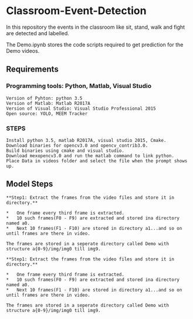 # Classroom-Event-Detection
In this repository the events in the classroom like sit, stand, walk and fight are detected and labelled.

The Demo.ipynb stores the code scripts required to get prediction for the Demo videos.

## Requirements
### Programming tools: Python, Matlab, Visual Studio
	Version of Pyhton: python 3.5
	Version of Matlab: Matlab R2017A
	Version of Visual Studio: Visual Studio Professional 2015
	Open source: YOLO, MEEM Tracker
	
### STEPS
	Install python 3.5, matlab R2017A, visual studio 2015, Cmake.
	Download binaries for opencv3.0 and opencv_contrib3.0.
	Build binaries using cmake and visual studio.
	Download mexopencv3.0 and run the matlab command to link python.
	Place Data in videos folder and select the file when the prompt shows up.

## Model Steps
	**Step1: Extract the frames from the video files and store it in directory.**

	*   One frame every third frame is extracted.
	*   10 such frames(F0 - F9) are extracted and stored ina directory named a0.
	*   Next 10 frames(F1 - F10) are stored in directory a1...and so on until frames are there in video.

	The frames are stored in a seperate directory called Demo with structure a{0-9}/img/img0 till img9.

	**Step1: Extract the frames from the video files and store it in directory.**

	*   One frame every third frame is extracted.
	*   10 such frames(F0 - F9) are extracted and stored ina directory named a0.
	*   Next 10 frames(F1 - F10) are stored in directory a1...and so on until frames are there in video.

	The frames are stored in a seperate directory called Demo with structure a{0-9}/img/img0 till img9.
	
	






